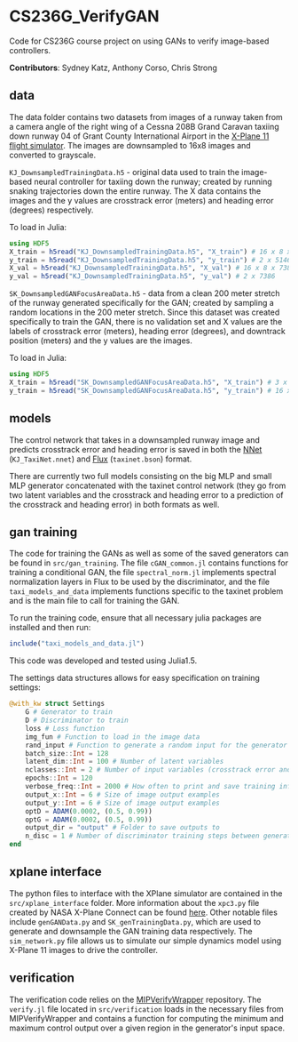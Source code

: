 # CS236G_VerifyGAN
Code for CS236G course project on using GANs to verify image-based controllers.

**Contributors**: Sydney Katz, Anthony Corso, Chris Strong

## data
The data folder contains two datasets from images of a runway taken from a camera angle of the right wing of a Cessna 208B Grand Caravan taxiing down runway 04 of Grant County International Airport in the [X-Plane 11 flight simulator](https://www.x-plane.com/). The images are downsampled to 16x8 images and converted to grayscale.

`KJ_DownsampledTrainingData.h5` - original data used to train the image-based neural controller for taxiing down the runway; created by running snaking trajectories down the entire runway. The X data contains the images and the y values are crosstrack error (meters) and heading error (degrees) respectively.

To load in Julia:
```julia
using HDF5
X_train = h5read("KJ_DownsampledTrainingData.h5", "X_train") # 16 x 8 x 51463 
y_train = h5read("KJ_DownsampledTrainingData.h5", "y_train") # 2 x 51463
X_val = h5read("KJ_DownsampledTrainingData.h5", "X_val") # 16 x 8 x 7386
y_val = h5read("KJ_DownsampledTrainingData.h5", "y_val") # 2 x 7386
```

`SK_DownsampledGANFocusAreaData.h5` - data from a clean 200 meter stretch of the runway generated specifically for the GAN; created by sampling a random locations in the 200 meter stretch. Since this dataset was created specifically to train the GAN, there is no validation set and X values are the labels of crosstrack error (meters), heading error (degrees), and downtrack position (meters) and the y values are the images.

To load in Julia:
```julia
using HDF5
X_train = h5read("SK_DownsampledGANFocusAreaData.h5", "X_train") # 3 x 10000
y_train = h5read("SK_DownsampledGANFocusAreaData.h5", "y_train") # 16 x 8 x 10000
```

## models
The control network that takes in a downsampled runway image and predicts crosstrack error and heading error is saved in both the [NNet](https://github.com/sisl/NNet) (`KJ_TaxiNet.nnet`) and [Flux](https://fluxml.ai/) (`taxinet.bson`) format.

There are currently two full models consisting on the big MLP and small MLP generator concatenated with the taxinet control network (they go from two latent variables and the crosstrack and heading error to a prediction of the crosstrack and heading error) in both formats as well.

## gan training
The code for training the GANs as well as some of the saved generators can be found in `src/gan_training`. The file `cGAN_common.jl` contains functions for training a conditional GAN, the file `spectral_norm.jl` implements spectral normalization layers in Flux to be used by the discriminator, and the file `taxi_models_and_data` implements functions specific to the taxinet problem and is the main file to call for training the GAN.

To run the training code, ensure that all necessary julia packages are installed and then run:
```julia
include("taxi_models_and_data.jl")
```
This code was developed and tested using Julia1.5.

The settings data structures allows for easy specification on training settings:

```julia
@with_kw struct Settings
	G # Generator to train
	D # Discriminator to train
	loss # Loss function
	img_fun # Function to load in the image data
	rand_input # Function to generate a random input for the generator
	batch_size::Int = 128
	latent_dim::Int = 100 # Number of latent variables
	nclasses::Int = 2 # Number of input variables (crosstrack error and heading error)
	epochs::Int = 120
	verbose_freq::Int = 2000 # How often to print and save training info
	output_x::Int = 6 # Size of image output examples
	output_y::Int = 6 # Size of image output examples
	optD = ADAM(0.0002, (0.5, 0.99))
	optG = ADAM(0.0002, (0.5, 0.99))
	output_dir = "output" # Folder to save outputs to
	n_disc = 1 # Number of discriminator training steps between generator training step
end
```

## xplane interface
The python files to interface with the XPlane simulator are contained in the `src/xplane_interface` folder. More information about the `xpc3.py` file created by NASA X-Plane Connect can be found [here](https://github.com/nasa/XPlaneConnect). Other notable files include `genGANData.py` and `SK_genTrainingData.py`, which are used to generate and downsample the GAN training data respectively. The `sim_network.py` file allows us to simulate our simple dynamics model using X-Plane 11 images to drive the controller.

## verification
The verification code relies on the [MIPVerifyWrapper](https://github.com/castrong/MIPVerifyWrapper) repository. The `verify.jl` file located in `src/verification` loads in the necessary files from MIPVerifyWrapper and contains a function for computing the minimum and maximum control output over a given region in the generator's input space.